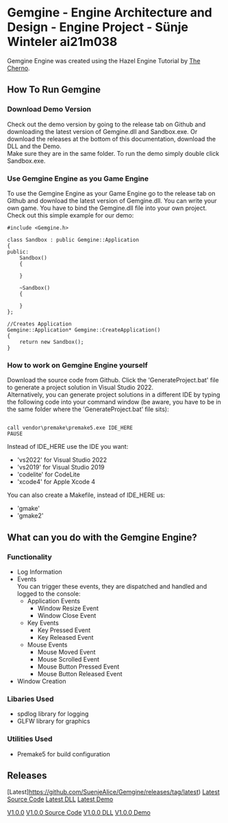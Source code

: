 # Gemgine - Engine Architecture and Design - Engine Project - Sünje Winteler ai21m038
Gemgine Engine was created using the Hazel Engine Tutorial by [The Cherno](https://www.youtube.com/watch?v=JxIZbV_XjAs&list=PLlrATfBNZ98dC-V-N3m0Go4deliWHPFwT).


## How To Run Gemgine

### Download Demo Version
Check out the demo version by going to the release tab on Github and downloading the latest version of Gemgine.dll and Sandbox.exe. 
Or download the releases at the bottom of this documentation, download the DLL and the Demo.   
Make sure they are in the same folder. To run the demo simply double click Sandbox.exe.

### Use Gemgine Engine as you Game Engine
To use the Gemgine Engine as your Game Engine go to the release tab on Github and download the latest version of Gemgine.dll. You can write your own game. You have to bind the Gemgine.dll file into your own project.  
Check out this simple example for our demo:

```
#include <Gemgine.h>

class Sandbox : public Gemgine::Application
{
public:
	Sandbox()
	{

	}

	~Sandbox()
	{

	}
};

//Creates Application
Gemgine::Application* Gemgine::CreateApplication()
{
	return new Sandbox();
}
```

### How to work on Gemgine Engine yourself
Download the source code from Github. Click the 'GenerateProject.bat' file to generate a project solution in Visual Studio 2022.  
Alternatively, you can generate project solutions in a different IDE by typing the following code into your command window (be aware, you have to be in the same folder where the 'GenerateProject.bat' file sits):

```

call vendor\premake\premake5.exe IDE_HERE
PAUSE

```

Instead of IDE_HERE use the IDE you want:
- 'vs2022' for Visual Studio 2022
- 'vs2019' for Visual Studio 2019
- 'codelite' for CodeLite
- 'xcode4' for Apple Xcode 4

You can also create a Makefile, instead of IDE_HERE us:
- 'gmake' 
- 'gmake2'

## What can you do with the Gemgine Engine?

### Functionality
- Log Information
- Events  
You can trigger these events, they are dispatched and handled and logged to the console:
    - Application Events
        - Window Resize Event
        - Window Close Event
    - Key Events
        - Key Pressed Event
        - Key Released Event
    - Mouse Events
        - Mouse Moved Event
        - Mouse Scrolled Event
        - Mouse Button Pressed Event
        - Mouse Button Released Event
- Window Creation

### Libaries Used
- spdlog library for logging
- GLFW library for graphics

### Utilities Used
- Premake5 for build configuration

## Releases
[Latest]https://github.com/SuenjeAlice/Gemgine/releases/tag/latest)
[Latest Source Code](https://github.com/SuenjeAlice/Gemgine/releases/latest/download/latest.zip)
[Latest DLL](https://github.com/SuenjeAlice/Gemgine/releases/latest/download/Gemgine.dll)
[Latest Demo](https://github.com/SuenjeAlice/Gemgine/releases/latest/download/Sandbox.exe)  
  
[V1.0.0](https://github.com/SuenjeAlice/Gemgine/releases/tag/v1.0.0)
[V1.0.0 Source Code](https://github.com/SuenjeAlice/Gemgine/releases/latest/download/v1.0.0.zip)
[V1.0.0 DLL](https://github.com/SuenjeAlice/Gemgine/releases/v1.0.0/download/Gemgine.dll)
[V1.0.0 Demo](https://github.com/SuenjeAlice/Gemgine/releases/v1.0.0/download/Sandbox.exe)
